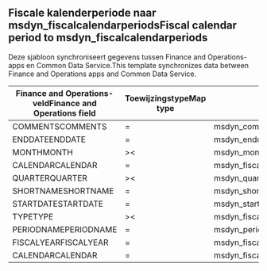 ## <a name="fiscal-calendar-period-to-msdyn_fiscalcalendarperiods"></a><span data-ttu-id="53007-101">Fiscale kalenderperiode naar msdyn_fiscalcalendarperiods</span><span class="sxs-lookup"><span data-stu-id="53007-101">Fiscal calendar period to msdyn_fiscalcalendarperiods</span></span>

<span data-ttu-id="53007-102">Deze sjabloon synchroniseert gegevens tussen Finance and Operations-apps en Common Data Service.</span><span class="sxs-lookup"><span data-stu-id="53007-102">This template synchronizes data between Finance and Operations apps and Common Data Service.</span></span>

<span data-ttu-id="53007-103">Finance and Operations-veld</span><span class="sxs-lookup"><span data-stu-id="53007-103">Finance and Operations field</span></span> | <span data-ttu-id="53007-104">Toewijzingstype</span><span class="sxs-lookup"><span data-stu-id="53007-104">Map type</span></span> | <span data-ttu-id="53007-105">Ander Dynamics 365-veld</span><span class="sxs-lookup"><span data-stu-id="53007-105">Other Dynamics 365 field</span></span> | <span data-ttu-id="53007-106">Standaardwaarde</span><span class="sxs-lookup"><span data-stu-id="53007-106">Default value</span></span>
---|---|---|---
<span data-ttu-id="53007-107">COMMENTS</span><span class="sxs-lookup"><span data-stu-id="53007-107">COMMENTS</span></span> | = | <span data-ttu-id="53007-108">msdyn_comments</span><span class="sxs-lookup"><span data-stu-id="53007-108">msdyn_comments</span></span> | 
<span data-ttu-id="53007-109">ENDDATE</span><span class="sxs-lookup"><span data-stu-id="53007-109">ENDDATE</span></span> | = | <span data-ttu-id="53007-110">msdyn_enddate</span><span class="sxs-lookup"><span data-stu-id="53007-110">msdyn_enddate</span></span> | 
<span data-ttu-id="53007-111">MONTH</span><span class="sxs-lookup"><span data-stu-id="53007-111">MONTH</span></span> | >< | <span data-ttu-id="53007-112">msdyn_month</span><span class="sxs-lookup"><span data-stu-id="53007-112">msdyn_month</span></span> | 
<span data-ttu-id="53007-113">CALENDAR</span><span class="sxs-lookup"><span data-stu-id="53007-113">CALENDAR</span></span> | = | <span data-ttu-id="53007-114">msdyn_fiscalcalendar.msdyn_calendar</span><span class="sxs-lookup"><span data-stu-id="53007-114">msdyn_fiscalcalendar.msdyn_calendar</span></span> | 
<span data-ttu-id="53007-115">QUARTER</span><span class="sxs-lookup"><span data-stu-id="53007-115">QUARTER</span></span> | >< | <span data-ttu-id="53007-116">msdyn_quarter</span><span class="sxs-lookup"><span data-stu-id="53007-116">msdyn_quarter</span></span> | 
<span data-ttu-id="53007-117">SHORTNAME</span><span class="sxs-lookup"><span data-stu-id="53007-117">SHORTNAME</span></span> | = | <span data-ttu-id="53007-118">msdyn_shortname</span><span class="sxs-lookup"><span data-stu-id="53007-118">msdyn_shortname</span></span> | 
<span data-ttu-id="53007-119">STARTDATE</span><span class="sxs-lookup"><span data-stu-id="53007-119">STARTDATE</span></span> | = | <span data-ttu-id="53007-120">msdyn_startdate</span><span class="sxs-lookup"><span data-stu-id="53007-120">msdyn_startdate</span></span> | 
<span data-ttu-id="53007-121">TYPE</span><span class="sxs-lookup"><span data-stu-id="53007-121">TYPE</span></span> | >< | <span data-ttu-id="53007-122">msdyn_fiscalperiodtype</span><span class="sxs-lookup"><span data-stu-id="53007-122">msdyn_fiscalperiodtype</span></span> | 
<span data-ttu-id="53007-123">PERIODNAME</span><span class="sxs-lookup"><span data-stu-id="53007-123">PERIODNAME</span></span> | = | <span data-ttu-id="53007-124">msdyn_periodname</span><span class="sxs-lookup"><span data-stu-id="53007-124">msdyn_periodname</span></span> | 
<span data-ttu-id="53007-125">FISCALYEAR</span><span class="sxs-lookup"><span data-stu-id="53007-125">FISCALYEAR</span></span> | = | <span data-ttu-id="53007-126">msdyn_fiscalcalendaryear.msdyn_name</span><span class="sxs-lookup"><span data-stu-id="53007-126">msdyn_fiscalcalendaryear.msdyn_name</span></span> | 
<span data-ttu-id="53007-127">CALENDAR</span><span class="sxs-lookup"><span data-stu-id="53007-127">CALENDAR</span></span> | = | <span data-ttu-id="53007-128">msdyn_fiscalcalendaryear.msdyn_fiscalcalendarname</span><span class="sxs-lookup"><span data-stu-id="53007-128">msdyn_fiscalcalendaryear.msdyn_fiscalcalendarname</span></span> | 
